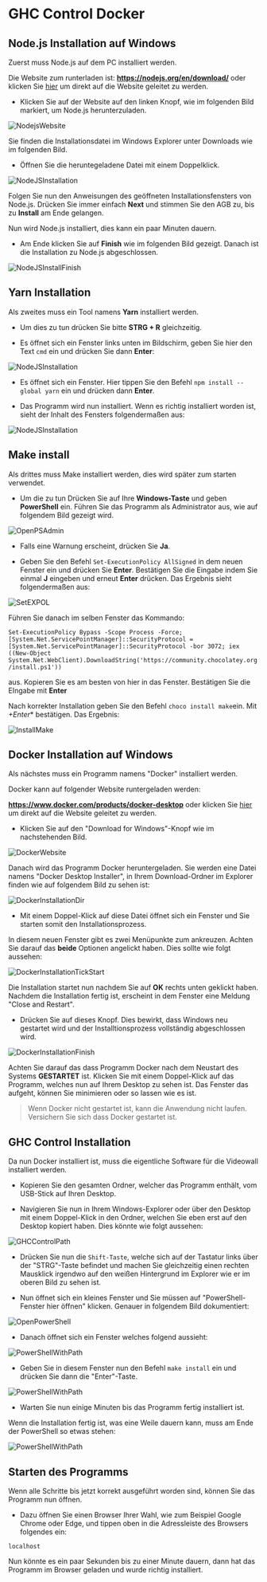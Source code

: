 # GHC Control Docker

## Node.js Installation auf Windows

Zuerst muss Node.js auf dem PC installiert werden.

Die Website zum runterladen ist:
**https://nodejs.org/en/download/** oder klicken Sie [hier](https://nodejs.org/en/download/) um direkt auf die Website geleitet zu werden.

- Klicken Sie auf der Website auf den linken Knopf, wie im folgenden Bild markiert, um Node.js herunterzuladen.

![NodejsWebsite](img/nodejs.png?raw=true)

Sie finden die Installationsdatei im Windows Explorer unter Downloads wie im folgenden Bild.

- Öffnen Sie die heruntegeladene Datei mit einem Doppelklick.

![NodeJSInstallation](img/node_down.png?raw=true)

Folgen Sie nun den Anweisungen des geöffneten Installationsfensters von Node.js. Drücken Sie immer einfach **Next** und stimmen Sie den
AGB zu, bis zu **Install** am Ende gelangen.

Nun wird Node.js installiert, dies kann ein paar Minuten dauern.

- Am Ende klicken Sie auf **Finish** wie im folgenden Bild gezeigt. Danach ist die Installation zu Node.js abgeschlossen.

![NodeJSInstallFinish](img/nodejs_finish.png?raw=true)

## Yarn Installation

Als zweites muss ein Tool namens **Yarn** installiert werden.

- Um dies zu tun drücken Sie bitte **STRG + R** gleichzeitig.

- Es öffnet sich ein Fenster links unten im Bildschirm, geben Sie hier den Text `cmd` ein und drücken Sie dann **Enter**:

![NodeJSInstallation](img/cmd.png?raw=true)

- Es öffnet sich ein Fenster. Hier tippen Sie den Befehl `npm install --global yarn` ein und drücken dann **Enter**.

- Das Programm wird nun installiert. Wenn es richtig installiert worden ist, sieht der Inhalt des Fensters folgendermaßen aus:

![NodeJSInstallation](img/yarn.png?raw=true)

## Make install

Als drittes muss Make installiert werden, dies wird später zum starten verwendet.

- Um die zu tun Drücken Sie auf Ihre **Windows-Taste** und geben **PowerShell** ein. Führen Sie das Programm als Administrator aus, wie auf folgendem Bild
gezeigt wird.

![OpenPSAdmin](img/ps_make.png?raw=true)

- Falls eine Warnung erscheint, drücken Sie **Ja**.

- Geben Sie den Befehl `Set-ExecutionPolicy AllSigned` in dem neuen Fenster ein und drücken Sie **Enter**. Bestätigen Sie die Eingabe indem Sie einmal **J** eingeben und erneut **Enter** drücken. Das Ergebnis sieht folgendermaßen aus:

![SetEXPOL](img/make_pol.png?raw=true)

Führen Sie danach im selben Fenster das Kommando:

`Set-ExecutionPolicy Bypass -Scope Process -Force; [System.Net.ServicePointManager]::SecurityProtocol = [System.Net.ServicePointManager]::SecurityProtocol -bor 3072; iex ((New-Object System.Net.WebClient).DownloadString('https://community.chocolatey.org/install.ps1'))`

aus. Kopieren Sie es am besten von hier in das Fenster. Bestätigen Sie die EIngabe mit **Enter**

Nach korrekter Installation geben Sie den Befehl `choco install make`ein. Mit *+Enter** bestätigen. Das Ergebnis:

![InstallMake](img/make_finish.png?raw=true)

## Docker Installation auf Windows

Als nächstes muss ein Programm namens "Docker" installiert werden.

Docker kann auf folgender Website runtergeladen werden:

**https://www.docker.com/products/docker-desktop** oder klicken Sie [hier](https://www.docker.com/products/docker-desktop) um direkt auf die Website geleitet zu werden.

- Klicken Sie auf den "Download for Windows"-Knopf wie im nachstehenden Bild.

![DockerWebsite](img/docker_website.png?raw=true)

Danach wird das Programm Docker heruntergeladen. Sie werden eine Datei namens "Docker Desktop Installer", in Ihrem
Download-Ordner im Explorer finden wie auf folgendem Bild zu sehen ist:

![DockerInstallationDir](img/docker_installation_exe.png?raw=true "Pfad zur Installationsdatei")

- Mit einem Doppel-Klick auf diese Datei öffnet sich ein Fenster und Sie starten somit den Installationsprozess.

In diesem neuen Fenster gibt es zwei Menüpunkte zum ankreuzen. Achten Sie darauf das **beide** Optionen angelickt haben.
Dies sollte wie folgt aussehen:

![DockerInstallationTickStart](img/install_docker_tick_options.png)

Die Installation startet nun nachdem Sie auf **OK** rechts unten geklickt haben.
Nachdem die Installation fertig ist, erscheint in dem Fenster eine Meldung
"Close and Restart".

- Drücken Sie auf dieses Knopf. Dies bewirkt, dass Windows neu gestartet wird
und der Installtionsprozess vollständig abgeschlossen wird.

![DockerInstallationFinish](img/restart.png)

Achten Sie darauf das dass Programm Docker nach dem Neustart des Systems **GESTARTET** ist. Klicken Sie mit einem Doppel-Klick auf das Programm, welches nun auf Ihrem
Desktop zu sehen ist. Das Fenster das aufgeht, können Sie minimieren oder so lassen wie es ist.

> Wenn Docker nicht gestartet ist, kann die Anwendung nicht laufen. Versichern Sie sich dass Docker gestartet ist.

## GHC Control Installation

Da nun Docker installiert ist, muss die eigentliche Software für die Videowall installiert werden.

- Kopieren Sie den gesamten Ordner, welcher das Programm enthält, vom USB-Stick auf Ihren Desktop.

- Navigieren Sie nun in Ihrem Windows-Explorer oder über den Desktop mit einem Doppel-Klick in den Ordner, welchen Sie eben erst auf den Desktop kopiert haben. Dies könnte wie folgt aussehen:

![GHCControlPath](img/ghc_control_path.png)

- Drücken Sie nun die `Shift-Taste`, welche sich auf der Tastatur links über der "STRG"-Taste befindet und machen Sie gleichzeitig einen
rechten Mausklick irgendwo auf den weißen Hintergrund im Explorer wie er im oberen Bild zu sehen ist.

- Nun öffnet sich ein kleines Fenster und Sie müssen auf "PowerShell-Fenster hier öffnen" klicken. Genauer in folgendem
Bild dokumentiert:

![OpenPowerShell](img/open_ps.png)

- Danach öffnet sich ein Fenster welches folgend aussieht:

![PowerShellWithPath](img/powershell.png)

- Geben Sie in diesem Fenster nun den Befehl `make install` ein und drücken Sie dann die "Enter"-Taste.

![PowerShellWithPath](img/make_install.png)

- Warten Sie nun einige Minuten bis das Programm fertig installiert ist.

Wenn die Installation fertig ist, was eine Weile dauern kann, muss am Ende der PowerShell so etwas stehen:

![PowerShellWithPath](img/make_install_finish.png)

## Starten des Programms

Wenn alle Schritte bis jetzt korrekt ausgeführt worden sind, können Sie das Programm nun öffnen.

- Dazu öffnen Sie einen Browser Ihrer Wahl, wie zum Beispiel Google Chrome oder Edge, und tippen oben in die Adressleiste
des Browsers folgendes ein:

`localhost`

Nun könnte es ein paar Sekunden bis zu einer Minute dauern, dann hat das Programm im Browser geladen und wurde richtig installiert.